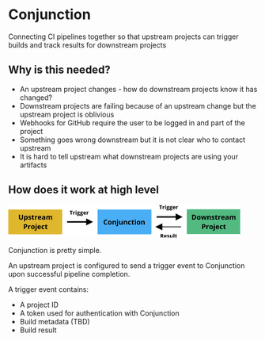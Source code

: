 # Conjunction

Connecting CI pipelines together so that upstream projects can trigger builds and track results for downstream projects

## Why is this needed?

- An upstream project changes - how do downstream projects know it has changed?
- Downstream projects are failing because of an upstream change but the upstream project is oblivious
- Webhooks for GitHub require the user to be logged in and part of the project
- Something goes wrong downstream but it is not clear who to contact upstream
- It is hard to tell upstream what downstream projects are using your artifacts

## How does it work at high level

<img src="./doc/images/simple-diagram.png">

Conjunction is pretty simple.

An upstream project is configured to send a trigger event to Conjunction upon successful pipeline completion.

A trigger event contains:
- A project ID
- A token used for authentication with Conjunction
- Build metadata (TBD)
- Build result
